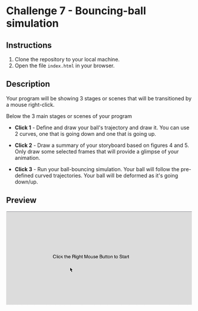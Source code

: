 # Challenge 7 - Bouncing-ball simulation

## Instructions

1. Clone the repository to your local machine.
2. Open the file `index.html` in your browser.

## Description

Your program will be showing 3 stages or scenes that will be transitioned by a mouse right-click.

Below the 3 main stages or scenes of your program

- **Click 1** - Define and draw your ball's trajectory and draw it. You can use 2 curves, one that is going down and one that is going up.

- **Click 2** - Draw a summary of your storyboard based on figures 4 and 5. Only draw some selected frames that will provide a glimpse of your animation.

- **Click 3** - Run your ball-bouncing simulation. Your ball will follow the pre-defined curved trajectories. Your ball will be deformed as it's going down/up.

## Preview

![Preview](./images/preview.gif)
